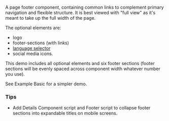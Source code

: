 A page footer component, containing common links to complement primary navigation and flexible structure. It is best viewed with "full view" as it's meant to take up the full width of the page.

The optional elements are:
- logo
- footer-sections (with links)
- [language selector](/components/detail/language-switcher)
- social media icons.

This demo includes all optional elements and six footer sections (footer sections will be evenly spaced across component width whatever number you use).

See Example Basic for a simpler demo.

### Tips

- Add Details Component script and Footer script to collapse footer sections into expandable titles on mobile screens.

